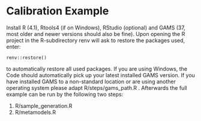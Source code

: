 # Calibration Example

Install R (4.1), Rtools4 (if on Windows), RStudio (optional) and GAMS (37, most older and newer versions should also be fine). Upon opening the R project in the R-subdirectory renv will ask to restore the packages used, enter:

    renv::restore()

to automatically restore all used packages. If you are using Windows, the Code should automatically pick up your latest installed GAMS version. If you have installed GAMS to a non-standard location or are using another operating system please adapt R/steps/gams_path.R . 
Afterwards the full example can be run by the following two steps:

1. R/sample_generation.R
2. R/metamodels.R
